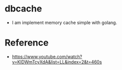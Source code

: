# dbcache
* I am implement memory cache simple with golang.

# Reference
* https://www.youtube.com/watch?v=KlDWmTcyXdA&list=LL&index=2&t=460s
